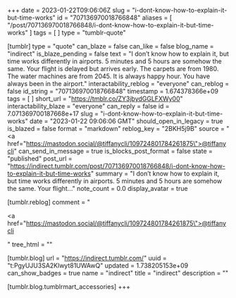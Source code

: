 +++
date = 2023-01-22T09:06:06Z
slug = "i-dont-know-how-to-explain-it-but-time-works"
id = "707136970018766848"
aliases = [ "/post/707136970018766848/i-dont-know-how-to-explain-it-but-time-works" ]
tags = [ ]
type = "tumblr-quote"

[tumblr]
type = "quote"
can_blaze = false
can_like = false
blog_name = "indirect"
is_blaze_pending = false
text = "I don’t know how to explain it, but time works differently in airports. 5 minutes and 5 hours are somehow the same. Your flight is delayed but arrives early. The carpets are from 1980. The water machines are from 2045. It is always happy hour. You have always been in the airport."
interactability_reblog = "everyone"
can_reblog = false
id_string = "707136970018766848"
timestamp = 1.674378366e+09
tags = [ ]
short_url = "https://tmblr.co/ZY3jbydGGLFXWy00"
interactability_blaze = "everyone"
can_reply = false
id = 7.071369700187668e+17
slug = "i-dont-know-how-to-explain-it-but-time-works"
date = "2023-01-22 09:06:06 GMT"
should_open_in_legacy = true
is_blazed = false
format = "markdown"
reblog_key = "2BKH5j9B"
source = "<a href=\"https://mastodon.social/@tiffanycli/109724801784261875\">@tiffanycli</a>"
can_send_in_message = true
is_blocks_post_format = false
state = "published"
post_url = "https://indirect.tumblr.com/post/707136970018766848/i-dont-know-how-to-explain-it-but-time-works"
summary = "I don’t know how to explain it, but time works differently in airports. 5 minutes and 5 hours are somehow the same. Your flight..."
note_count = 0.0
display_avatar = true

[tumblr.reblog]
comment = "<p><a href=\"https://mastodon.social/@tiffanycli/109724801784261875\">@tiffanycli</a></p>"
tree_html = ""

[tumblr.blog]
url = "https://indirect.tumblr.com/"
uuid = "t:PgyUJU3SA2Klwyt81UWAwQ"
updated = 1.738205153e+09
can_show_badges = true
name = "indirect"
title = "indirect"
description = ""

[tumblr.blog.tumblrmart_accessories]
+++
